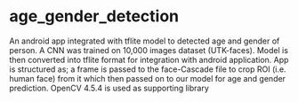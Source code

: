 # age_gender_detection
An android app integrated with tflite model to detected age and gender of person. A CNN was trained on 10,000 images dataset (UTK-faces). Model is then converted into tflite format for integration with android application.
App is structured as; a frame is passed to the face-Cascade file to crop ROI (i.e. human face) from it which then passed on to our model for age and gender prediction. OpenCV 4.5.4 is used as supporting library
